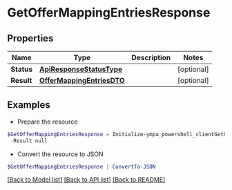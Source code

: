 # GetOfferMappingEntriesResponse
## Properties

Name | Type | Description | Notes
------------ | ------------- | ------------- | -------------
**Status** | [**ApiResponseStatusType**](ApiResponseStatusType.md) |  | [optional] 
**Result** | [**OfferMappingEntriesDTO**](OfferMappingEntriesDTO.md) |  | [optional] 

## Examples

- Prepare the resource
```powershell
$GetOfferMappingEntriesResponse = Initialize-ympa_powershell_clientGetOfferMappingEntriesResponse  -Status null `
 -Result null
```

- Convert the resource to JSON
```powershell
$GetOfferMappingEntriesResponse | ConvertTo-JSON
```

[[Back to Model list]](../README.md#documentation-for-models) [[Back to API list]](../README.md#documentation-for-api-endpoints) [[Back to README]](../README.md)

